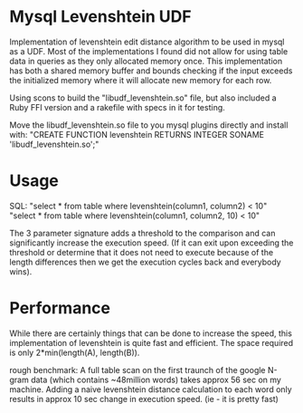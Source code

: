 Mysql Levenshtein UDF
====

Implementation of levenshtein edit distance algorithm to be used in mysql as a UDF.
Most of the implementations I found did not allow for using table data in queries as
they only allocated memory once.  This implementation has both a shared memory buffer
and bounds checking if the input exceeds the initialized memory where it will allocate
new memory for each row.

Using scons to build the "libudf_levenshtein.so" file, but also included a Ruby FFI
version and a rakefile with specs in it for testing.

Move the libudf_levenshtein.so file to you mysql plugins directly and install with:
  "CREATE FUNCTION levenshtein RETURNS INTEGER SONAME 'libudf_levenshtein.so';"

Usage
====
  SQL: 
  "select * from table where levenshtein(column1, column2) < 10"
  "select * from table where levenshtein(column1, column2, 10) < 10"
  
  The 3 parameter signature adds a threshold to the comparison and can significantly
  increase the execution speed.  (If it can exit upon exceeding the threshold or
  determine that it does not need to execute because of the length differences then
  we get the execution cycles back and everybody wins).
  
Performance
====
  While there are certainly things that can be done to increase the speed, this
  implementation of levenshtein is quite fast and efficient.  The space required is only
  2*min(length(A), length(B)).
  
  rough benchmark: A full table scan on the first traunch of the google N-gram data
  (which contains ~48million words) takes approx 56 sec on my machine.  Adding a naive
  levenshtein distance calculation to each word only results in approx 10 sec change in
  execution speed.  (ie - it is pretty fast)
  
